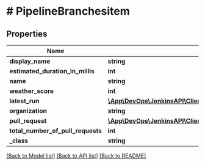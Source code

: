 # # PipelineBranchesitem

## Properties

Name | Type | Description | Notes
------------ | ------------- | ------------- | -------------
**display_name** | **string** |  | [optional]
**estimated_duration_in_millis** | **int** |  | [optional]
**name** | **string** |  | [optional]
**weather_score** | **int** |  | [optional]
**latest_run** | [**\App\DevOps\JenkinsAPI\Client\Model\PipelineBranchesitemlatestRun**](PipelineBranchesitemlatestRun.md) |  | [optional]
**organization** | **string** |  | [optional]
**pull_request** | [**\App\DevOps\JenkinsAPI\Client\Model\PipelineBranchesitempullRequest**](PipelineBranchesitempullRequest.md) |  | [optional]
**total_number_of_pull_requests** | **int** |  | [optional]
**_class** | **string** |  | [optional]

[[Back to Model list]](../../README.md#models) [[Back to API list]](../../README.md#endpoints) [[Back to README]](../../README.md)
